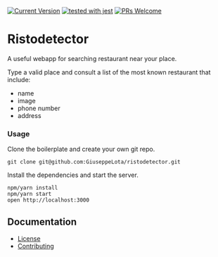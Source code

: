 [![Current Version](https://img.shields.io/npm/v/code.svg)](https://www.npmjs.org/package/code)
[![tested with jest](https://img.shields.io/badge/tested_with-jest-99424f.svg)](https://github.com/facebook/jest)
[![PRs Welcome](https://img.shields.io/badge/PRs-welcome-brightgreen.svg)](https://reactjs.org/docs/how-to-contribute.html#your-first-pull-request)

# Ristodetector

A useful webapp for searching restaurant near your place.

Type a valid place and consult a list of the most known restaurant that include:
 * name
 * image
 * phone number
 * address 
 

### Usage

Clone the boilerplate and create your own git repo.

```
git clone git@github.com:GiuseppeLota/ristodetector.git
```

Install the dependencies and start the server.

```
npm/yarn install
npm/yarn start
open http://localhost:3000
```

## Documentation

* [License](https://github.com/GiuseppeLota/ristodetector/blob/master/LICENSE)
* [Contributing](https://github.com/GiuseppeLota/ristodetector/blob/master/CONTRIBUTING.md)

